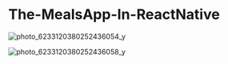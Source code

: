 # The-MealsApp-In-ReactNative
![photo_6233120380252436054_y](https://user-images.githubusercontent.com/124236330/235486194-18fa61fd-1287-4af8-bd6b-a985bfd98e70.jpg)

![photo_6233120380252436058_y](https://user-images.githubusercontent.com/124236330/235486518-51a9527d-8745-454f-8d15-a05ec4cc5638.jpg)

